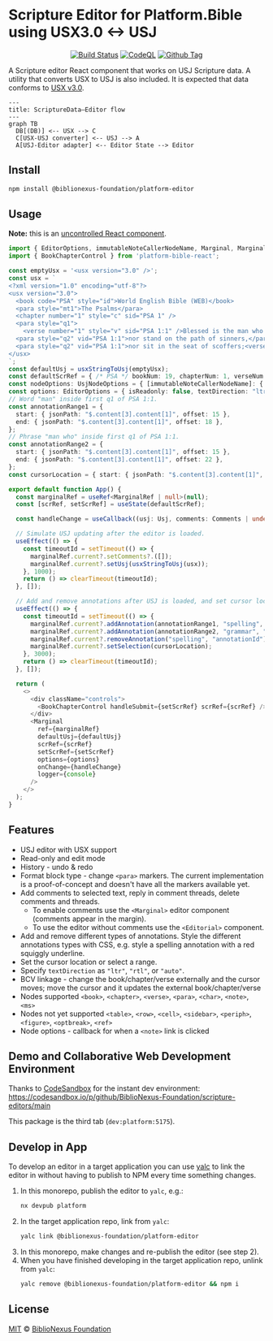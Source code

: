 # Scripture Editor for Platform.Bible using USX3.0 <-> USJ

<div align="center">

[![Build Status][github-actions-status]][github-actions-url]
[![CodeQL][gitghub-codeql-status]][gitghub-codeql-url]
[![Github Tag][npm-version-image]][npm-version-url]

</div>

A Scripture editor React component that works on USJ Scripture data. A utility that converts USX to USJ is also included. It is expected that data conforms to [USX v3.0](https://ubsicap.github.io/usx/).

```mermaid
---
title: ScriptureData—Editor flow
---
graph TB
  DB[(DB)] <-- USX --> C
  C[USX-USJ converter] <-- USJ --> A
  A[USJ-Editor adapter] <-- Editor State --> Editor
```

## Install

```sh
npm install @biblionexus-foundation/platform-editor
```

## Usage

**Note:** this is an [uncontrolled React component](https://react.dev/learn/sharing-state-between-components#controlled-and-uncontrolled-components).

```typescript
import { EditorOptions, immutableNoteCallerNodeName, Marginal, MarginalRef, usxStringToUsj, UsjNodeOptions } from '@biblionexus-foundation/platform-editor';
import { BookChapterControl } from 'platform-bible-react';

const emptyUsx = '<usx version="3.0" />';
const usx = `
<?xml version="1.0" encoding="utf-8"?>
<usx version="3.0">
  <book code="PSA" style="id">World English Bible (WEB)</book>
  <para style="mt1">The Psalms</para>
  <chapter number="1" style="c" sid="PSA 1" />
  <para style="q1">
    <verse number="1" style="v" sid="PSA 1:1" />Blessed is the man who doesn’t walk in the counsel of the wicked,</para>
  <para style="q2" vid="PSA 1:1">nor stand on the path of sinners,</para>
  <para style="q2" vid="PSA 1:1">nor sit in the seat of scoffers;<verse eid="PSA 1:1" /></para>
</usx>
`;
const defaultUsj = usxStringToUsj(emptyUsx);
const defaultScrRef = { /* PSA */ bookNum: 19, chapterNum: 1, verseNum: 1 };
const nodeOptions: UsjNodeOptions = { [immutableNoteCallerNodeName]: { onClick: () => console.log('Note was clicked!') } };
const options: EditorOptions = { isReadonly: false, textDirection: "ltr", nodes: nodeOptions };
// Word "man" inside first q1 of PSA 1:1.
const annotationRange1 = {
  start: { jsonPath: "$.content[3].content[1]", offset: 15 },
  end: { jsonPath: "$.content[3].content[1]", offset: 18 },
};
// Phrase "man who" inside first q1 of PSA 1:1.
const annotationRange2 = {
  start: { jsonPath: "$.content[3].content[1]", offset: 15 },
  end: { jsonPath: "$.content[3].content[1]", offset: 22 },
};
const cursorLocation = { start: { jsonPath: "$.content[3].content[1]", offset: 15 } };

export default function App() {
  const marginalRef = useRef<MarginalRef | null>(null);
  const [scrRef, setScrRef] = useState(defaultScrRef);

  const handleChange = useCallback((usj: Usj, comments: Comments | undefined) => console.log({ usj, comments }), []);

  // Simulate USJ updating after the editor is loaded.
  useEffect(() => {
    const timeoutId = setTimeout(() => {
      marginalRef.current?.setComments?.([]);
      marginalRef.current?.setUsj(usxStringToUsj(usx));
    }, 1000);
    return () => clearTimeout(timeoutId);
  }, []);

  // Add and remove annotations after USJ is loaded, and set cursor location.
  useEffect(() => {
    const timeoutId = setTimeout(() => {
      marginalRef.current?.addAnnotation(annotationRange1, "spelling", "annotationId");
      marginalRef.current?.addAnnotation(annotationRange2, "grammar", "abc123");
      marginalRef.current?.removeAnnotation("spelling", "annotationId");
      marginalRef.current?.setSelection(cursorLocation);
    }, 3000);
    return () => clearTimeout(timeoutId);
  }, []);

  return (
    <>
      <div className="controls">
        <BookChapterControl handleSubmit={setScrRef} scrRef={scrRef} />
      </div>
      <Marginal
        ref={marginalRef}
        defaultUsj={defaultUsj}
        scrRef={scrRef}
        setScrRef={setScrRef}
        options={options}
        onChange={handleChange}
        logger={console}
      />
    </>
  );
}
```

## Features

- USJ editor with USX support
- Read-only and edit mode
- History - undo & redo
- Format block type - change `<para>` markers. The current implementation is a proof-of-concept and doesn't have all the markers available yet.
- Add comments to selected text, reply in comment threads, delete comments and threads.
  - To enable comments use the `<Marginal>` editor component (comments appear in the margin).
  - To use the editor without comments use the `<Editorial>` component.
- Add and remove different types of annotations. Style the different annotations types with CSS, e.g. style a spelling annotation with a red squiggly underline.
- Set the cursor location or select a range.
- Specify `textDirection` as `"ltr"`, `"rtl"`, or `"auto"`.
- BCV linkage - change the book/chapter/verse externally and the cursor moves; move the cursor and it updates the external book/chapter/verse
- Nodes supported `<book>`, `<chapter>`, `<verse>`, `<para>`, `<char>`, `<note>`, `<ms>`
- Nodes not yet supported `<table>`, `<row>`, `<cell>`, `<sidebar>`, `<periph>`, `<figure>`, `<optbreak>`, `<ref>`
- Node options - callback for when a `<note>` link is clicked

## Demo and Collaborative Web Development Environment

Thanks to [CodeSandbox](https://codesandbox.io/) for the instant dev environment: https://codesandbox.io/p/github/BiblioNexus-Foundation/scripture-editors/main

This package is the third tab (`dev:platform:5175`).

## Develop in App

To develop an editor in a target application you can use [yalc](https://www.npmjs.com/package/yalc) to link the editor in without having to publish to NPM every time something changes.

1. In this monorepo, publish the editor to `yalc`, e.g.:
   ```bash
   nx devpub platform
   ```
2. In the target application repo, link from `yalc`:
   ```bash
   yalc link @biblionexus-foundation/platform-editor
   ```
3. In this monorepo, make changes and re-publish the editor (see step 2).
4. When you have finished developing in the target application repo, unlink from `yalc`:
   ```bash
   yalc remove @biblionexus-foundation/platform-editor && npm i
   ```

## License

[MIT][github-license] © [BiblioNexus Foundation](https://biblionexus.org/)

<!-- define variables used above -->

[github-actions-status]: https://github.com/BiblioNexus-Foundation/scripture-editors/actions/workflows/test-publish.yml/badge.svg
[github-actions-url]: https://github.com/BiblioNexus-Foundation/scripture-editors/actions
[gitghub-codeql-status]: https://github.com/BiblioNexus-Foundation/scripture-editors/actions/workflows/codeql.yml/badge.svg
[gitghub-codeql-url]: https://github.com/BiblioNexus-Foundation/scripture-editors/actions/workflows/codeql.yml
[npm-version-image]: https://img.shields.io/npm/v/@biblionexus-foundation/platform-editor
[npm-version-url]: https://github.com/BiblioNexus-Foundation/scripture-editors/releases
[github-license]: https://github.com/BiblioNexus-Foundation/scripture-editors/blob/main/packages/platform/LICENSE
